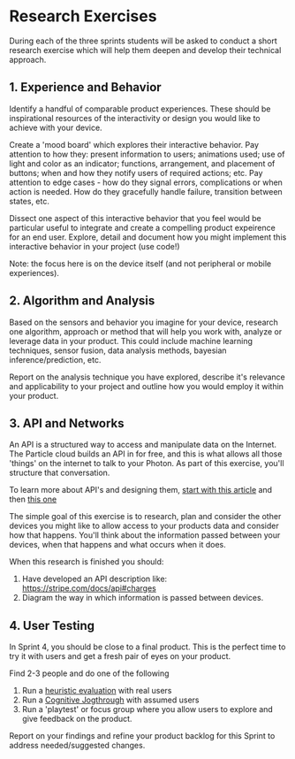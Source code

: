 # Research Exercises

During each of the three sprints students will be asked to conduct a short research exercise which will help them deepen and develop their technical approach.

## 1. Experience and Behavior

Identify a handful of comparable product experiences. These should be inspirational resources of the interactivity or design you would like to achieve with your device. 

Create a 'mood board' which explores their interactive behavior. Pay attention to how they: present information to users; animations used; use of light and color as an indicator; functions, arrangement, and placement of buttons; when and how they notify users of required actions; etc. Pay attention to edge cases - how do they signal errors, complications or when action is needed. How do they gracefully handle failure, transition between states, etc.

Dissect one aspect of this interactive behavior that you feel would be particular useful to integrate and create a compelling product expeirence for an end user. Explore, detail and document how you might implement this interactive behavior in your project (use code!)

Note: the focus here is on the device itself (and not peripheral or mobile experiences).

## 2. Algorithm and Analysis

Based on the sensors and behavior you imagine for your device, research one algorithm, approach or method that will help you work with, analyze or leverage data in your product. This could include machine learning techniques, sensor fusion, data analysis methods, bayesian inference/prediction, etc. 

Report on the analysis technique you have explored, describe it's relevance and applicability to your project and outline how you would employ it within your product. 

## 3. API and Networks

An API is a structured way to access and manipulate data on the Internet. The Particle cloud builds an API in for free, and this is what allows all those 'things' on the internet to talk to your Photon. As part of this exercise, you'll structure that conversation. 

To learn more about API's and designing them, [start with this article](http://www.vinaysahni.com/best-practices-for-a-pragmatic-restful-api) and then [this one](https://codeplanet.io/principles-good-restful-api-design/)

The simple goal of this exercise is to research, plan and consider the other devices you might like to allow access to your products data and consider how that happens. You'll think about the information passed between your devices, when that happens and what occurs when it does. 

When this research is finished you should:

1. Have developed an API description like: https://stripe.com/docs/api#charges
2. Diagram the way in which information is passed between devices. 

## 4. User Testing

In Sprint 4, you should be close to a final product. This is the perfect time to try it with users and get a fresh pair of eyes on your product. 

Find 2-3 people and do one of the following

1. Run a [heuristic evaluation](heuristic-evaluation.md) with real users
2. Run a [Cognitive Jogthrough](cognitive-jogthrough.md) with assumed users 
3. Run a 'playtest' or focus group where you allow users to explore and give feedback on the product. 

Report on your findings and refine your product backlog for this Sprint to address needed/suggested changes. 
